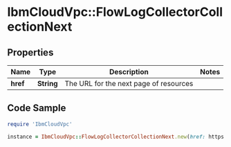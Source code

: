 # IbmCloudVpc::FlowLogCollectorCollectionNext

## Properties

Name | Type | Description | Notes
------------ | ------------- | ------------- | -------------
**href** | **String** | The URL for the next page of resources | 

## Code Sample

```ruby
require 'IbmCloudVpc'

instance = IbmCloudVpc::FlowLogCollectorCollectionNext.new(href: https://us-south.iaas.cloud.ibm.com/v1/flow_log_collectors?start&#x3D;9d5a91a3e2cbd233b5a5b33436855ed1&amp;limit&#x3D;20)
```


